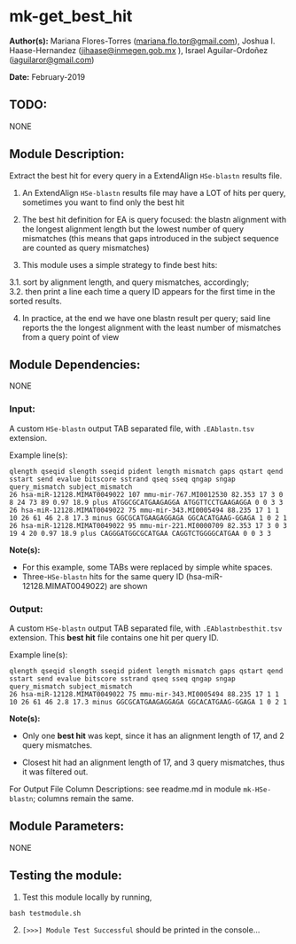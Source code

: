 # mk-get_best_hit
**Author(s):** Mariana Flores-Torres (mariana.flo.tor@gmail.com), Joshua I. Haase-Hernandez (jihaase@inmegen.gob.mx ), Israel Aguilar-Ordoñez (iaguilaror@gmail.com)

**Date:** February-2019

## TODO:
NONE

## Module Description:
Extract the best hit for every query in a ExtendAlign `HSe-blastn` results file.

1. An ExtendAlign `HSe-blastn` results file may have a LOT of hits per query, sometimes you want to find only the best hit

2. The best hit definition for EA is query focused: the blastn alignment with the longest alignment length but the lowest number of query mismatches (this means that gaps introduced in the subject sequence are counted as query mismatches)

3. This module uses a simple strategy to finde best hits:

  3.1. sort by alignment length, and query mismatches, accordingly;  
  3.2. then print a line each time a query ID appears for the first time in the sorted results.

4. In practice, at the end we have one blastn result per query; said line reports the the longest alignment with the least number of mismatches from a query point of view


## Module Dependencies:
NONE

### Input:
A custom `HSe-blastn` output TAB separated file, with `.EAblastn.tsv` extension.

Example line(s):

```
qlength qseqid slength sseqid pident length mismatch gaps qstart qend sstart send evalue bitscore sstrand qseq sseq qngap sngap query_mismatch subject_mismatch
26 hsa-miR-12128.MIMAT0049022 107 mmu-mir-767.MI0012530 82.353 17 3 0 8 24 73 89 0.97 18.9 plus ATGGCGCATGAAGAGGA ATGGTTCCTGAAGAGGA 0 0 3 3
26 hsa-miR-12128.MIMAT0049022 75 mmu-mir-343.MI0005494 88.235 17 1 1 10 26 61 46 2.8 17.3 minus GGCGCATGAAGAGGAGA GGCACATGAAG-GGAGA 1 0 2 1
26 hsa-miR-12128.MIMAT0049022 95 mmu-mir-221.MI0000709 82.353 17 3 0 3 19 4 20 0.97 18.9 plus CAGGGATGGCGCATGAA CAGGTCTGGGGCATGAA 0 0 3 3
```

**Note(s):**
* For this example, some TABs were replaced by simple white spaces.
* Three-`HSe-blastn` hits for the same query ID (hsa-miR-12128.MIMAT0049022) are shown

### Output:
A custom `HSe-blastn` output TAB separated file, with `.EAblastnbesthit.tsv` extension.
This **best hit** file contains one hit per query ID.

Example line(s):

```
qlength qseqid slength sseqid pident length mismatch gaps qstart qend sstart send evalue bitscore sstrand qseq sseq qngap sngap query_mismatch subject_mismatch
26 hsa-miR-12128.MIMAT0049022 75 mmu-mir-343.MI0005494 88.235 17 1 1 10 26 61 46 2.8 17.3 minus GGCGCATGAAGAGGAGA GGCACATGAAG-GGAGA 1 0 2 1
```

**Note(s):**

* Only one **best hit** was kept, since it has an alignment length of 17, and 2 query mismatches.

* Closest hit had an alignment length of 17, and 3 query mismatches, thus it was filtered out.

For Output File Column Descriptions: see readme.md in module `mk-HSe-blastn`; columns remain the same.

## Module Parameters:
NONE

## Testing the module:

1. Test this module locally by running,

```
bash testmodule.sh
```

2. `[>>>] Module Test Successful` should be printed in the console...
